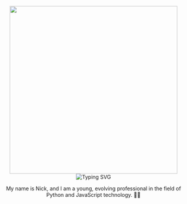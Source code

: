 <p align="center">
  <img src="https://github.com/user-attachments/assets/5a46c1f6-35e2-4490-9acf-51b1778a779b" width="450px" height="450px" />
  <br>
  <img src="https://readme-typing-svg.herokuapp.com?font=Fira+Code&size=32&pause=1000&color=FFFFFF&center=true&vCenter=true&width=435&lines=Yo,+Everyone!+Welcome." alt="Typing SVG" />
</p>

<p align="center">
  My name is Nick, and I am a young, evolving professional in the field of Python and JavaScript technology. 👨‍💻
</p>

